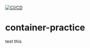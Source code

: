 [![CI/CD](https://github.com/Termanty/container-practice/actions/workflows/main.yml/badge.svg)](https://github.com/Termanty/container-practice/actions/workflows/main.yml)

# container-practice

test this
